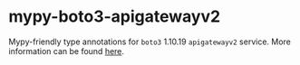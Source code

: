 # mypy-boto3-apigatewayv2

Mypy-friendly type annotations for `boto3` 1.10.19 `apigatewayv2` service.
More information can be found [here](https://github.com/vemel/mypy_boto3).